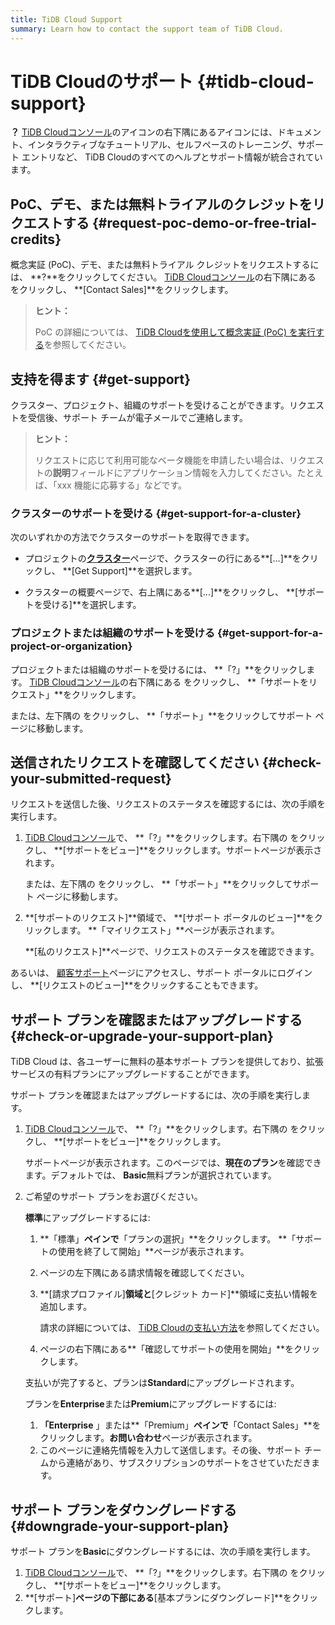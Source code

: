 ```yaml
---
title: TiDB Cloud Support
summary: Learn how to contact the support team of TiDB Cloud.
---
```


# TiDB Cloudのサポート {#tidb-cloud-support}

**？** [TiDB Cloudコンソール](https://tidbcloud.com/)のアイコンの右下隅にあるアイコンには、ドキュメント、インタラクティブなチュートリアル、セルフペースのトレーニング、サポート エントリなど、 TiDB Cloudのすべてのヘルプとサポート情報が統合されています。

## PoC、デモ、または無料トライアルのクレジットをリクエストする {#request-poc-demo-or-free-trial-credits}

概念実証 (PoC)、デモ、または無料トライアル クレジットをリクエストするには、 **?**をクリックしてください。 [TiDB Cloudコンソール](https://tidbcloud.com/)の右下隅にある をクリックし、 **[Contact Sales]**をクリックします。

> **ヒント：**
>
> PoC の詳細については、 [TiDB Cloudを使用して概念実証 (PoC) を実行する](/tidb-cloud/tidb-cloud-poc.md)を参照してください。

## 支持を得ます {#get-support}

クラスター、プロジェクト、組織のサポートを受けることができます。リクエストを受信後、サポート チームが電子メールでご連絡します。

> **ヒント：**
>
> リクエストに応じて利用可能なベータ機能を申請したい場合は、リクエストの**説明**フィールドにアプリケーション情報を入力してください。たとえば、「xxx 機能に応募する」などです。

### クラスターのサポートを受ける {#get-support-for-a-cluster}

次のいずれかの方法でクラスターのサポートを取得できます。

-   プロジェクトの[**クラスター**](https://tidbcloud.com/console/clusters)ページで、クラスターの行にある**[...]**をクリックし、 **[Get Support]**を選択します。

-   クラスターの概要ページで、右上隅にある**[...]**をクリックし、 **[サポートを受ける]**を選択します。

### プロジェクトまたは組織のサポートを受ける {#get-support-for-a-project-or-organization}

プロジェクトまたは組織のサポートを受けるには、 **「?」**をクリックします。 [TiDB Cloudコンソール](https://tidbcloud.com/)の右下隅にある をクリックし、 **「サポートをリクエスト」**をクリックします。

または、<mdsvgicon name="icon-top-organization">左下隅の をクリックし、 **「サポート」**をクリックしてサポート ページに移動します。</mdsvgicon>

## 送信されたリクエストを確認してください {#check-your-submitted-request}

リクエストを送信した後、リクエストのステータスを確認するには、次の手順を実行します。

1.  [TiDB Cloudコンソール](https://tidbcloud.com/)で、 **「?」**をクリックします。右下隅の をクリックし、 **[サポートをビュー]**をクリックします。サポートページが表示されます。

    または、<mdsvgicon name="icon-top-organization">左下隅の をクリックし、 **「サポート」**をクリックしてサポート ページに移動します。</mdsvgicon>

2.  **[サポートのリクエスト]**領域で、 **[サポート ポータルのビュー]**をクリックします。 **「マイリクエスト」**ページが表示されます。

    **[私のリクエスト]**ページで、リクエストのステータスを確認できます。

あるいは、 [顧客サポート](https://support.pingcap.com/hc/en-us)ページにアクセスし、サポート ポータルにログインし、 **[リクエストのビュー]**をクリックすることもできます。

## サポート プランを確認またはアップグレードする {#check-or-upgrade-your-support-plan}

TiDB Cloud は、各ユーザーに無料の基本サポート プランを提供しており、拡張サービスの有料プランにアップグレードすることができます。

サポート プランを確認またはアップグレードするには、次の手順を実行します。

1.  [TiDB Cloudコンソール](https://tidbcloud.com/)で、 **「?」**をクリックします。右下隅の をクリックし、 **[サポートをビュー]**をクリックします。

    サポートページが表示されます。このページでは、**現在のプラン**を確認できます。デフォルトでは、 **Basic**無料プランが選択されています。

2.  ご希望のサポート プランをお選びください。

    <SimpleTab>
     <div label="Upgrade to Standard">

    **標準**にアップグレードするには:

    1.  **「標準」**ペインで**「プランの選択」**をクリックします。 **「サポートの使用を終了して開始」**ページが表示されます。

    2.  ページの左下隅にある請求情報を確認してください。

    3.  **[請求プロファイル]**領域と**[クレジット カード]**領域に支払い情報を追加します。

        請求の詳細については、 [TiDB Cloudの支払い方法](/tidb-cloud/tidb-cloud-billing.md#payment-method)を参照してください。

    4.  ページの右下隅にある**「確認してサポートの使用を開始」**をクリックします。

    支払いが完了すると、プランは**Standard**にアップグレードされます。

    </div>
     <div label="Upgrade to Enterprise or Premium">

    プランを**Enterprise**または**Premium**にアップグレードするには:

    1.  **「Enterprise** 」または**「Premium」**ペインで**「Contact Sales」**をクリックします。**お問い合わせ**ページが表示されます。
    2.  このページに連絡先情報を入力して送信します。その後、サポート チームから連絡があり、サブスクリプションのサポートをさせていただきます。

    </div>
     </SimpleTab>

## サポート プランをダウングレードする {#downgrade-your-support-plan}

サポート プランを**Basic**にダウングレードするには、次の手順を実行します。

1.  [TiDB Cloudコンソール](https://tidbcloud.com/)で、 **「?」**をクリックします。右下隅の をクリックし、 **[サポートをビュー]**をクリックします。
2.  **[サポート]**ページの下部にある**[基本プランにダウングレード]**をクリックします。
